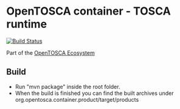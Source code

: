 # OpenTOSCA container - TOSCA runtime

[![Build Status](https://travis-ci.org/OpenTOSCA/container.svg?branch=master)](https://travis-ci.org/OpenTOSCA/container)

Part of the [OpenTOSCA Ecosystem](http://www.opentosca.org)

## Build
- Run "mvn package" inside the root folder. 
- When the build is finished you can find the built archives under org.opentosca.container.product/target/products
